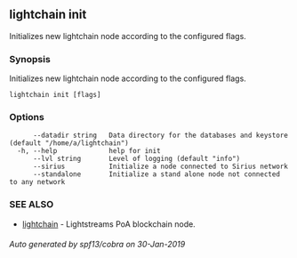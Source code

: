 ## lightchain init

Initializes new lightchain node according to the configured flags.

### Synopsis

Initializes new lightchain node according to the configured flags.

```
lightchain init [flags]
```

### Options

```
      --datadir string   Data directory for the databases and keystore (default "/home/a/lightchain")
  -h, --help             help for init
      --lvl string       Level of logging (default "info")
      --sirius           Initialize a node connected to Sirius network
      --standalone       Initialize a stand alone node not connected to any network
```

### SEE ALSO

* [lightchain](lightchain.md)	 - Lightstreams PoA blockchain node.

###### Auto generated by spf13/cobra on 30-Jan-2019
